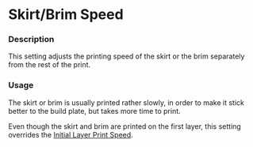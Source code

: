 Skirt/Brim Speed
====
### **Description**
This setting adjusts the printing speed of the skirt or the brim separately from the rest of the print.

### **Usage**
The skirt or brim is usually printed rather slowly, in order to make it stick better to the build plate, but takes more time to print.

Even though the skirt and brim are printed on the first layer, this setting overrides the [Initial Layer Print Speed](speed_print_layer_0.md).
